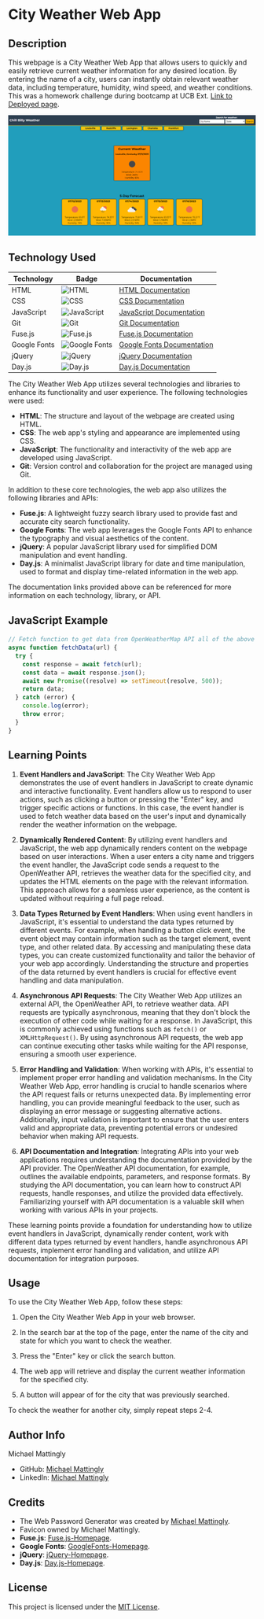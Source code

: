 # City Weather Web App

## Description

This webpage is a City Weather Web App that allows users to quickly and easily retrieve current weather information for any desired location. By entering the name of a city, users can instantly obtain relevant weather data, including temperature, humidity, wind speed, and weather conditions. This was a homework challenge during bootcamp at UCB Ext. [Link to Deployed page](https://meanbean87.github.io/web-password-generator/).

![Site Landing Page](./assets/images/city-weather-webapp.png)

## Technology Used

| Technology   | Badge                                                                  | Documentation                                                                            |
| ------------ | ---------------------------------------------------------------------- | ---------------------------------------------------------------------------------------- |
| HTML         | ![HTML](https://img.shields.io/badge/HTML-5-orange)                    | [HTML Documentation](https://developer.mozilla.org/en-US/docs/Web/HTML)                  |
| CSS          | ![CSS](https://img.shields.io/badge/CSS-3-blue)                        | [CSS Documentation](https://developer.mozilla.org/en-US/docs/Web/CSS)                    |
| JavaScript   | ![JavaScript](https://img.shields.io/badge/JavaScript-ES6-yellow)      | [JavaScript Documentation](https://developer.mozilla.org/en-US/docs/Web/JavaScript)      |
| Git          | ![Git](https://img.shields.io/badge/Git-2.32.0-lightgrey)              | [Git Documentation](https://git-scm.com/)                                                |
| Fuse.js      | ![Fuse.js](https://img.shields.io/badge/Fuse.js-6.6.2-green)           | [Fuse.js Documentation](https://fusejs.io/)                                              |
| Google Fonts | ![Google Fonts](https://img.shields.io/badge/Google%20Fonts-API-blueviolet) | [Google Fonts Documentation](https://developers.google.com/fonts/docs/getting_started)    |
| jQuery       | ![jQuery](https://img.shields.io/badge/jQuery-3.7.0-blue)             | [jQuery Documentation](https://api.jquery.com/)                                          |
| Day.js       | ![Day.js](https://img.shields.io/badge/Day.js-1.10.0-blueviolet)       | [Day.js Documentation](https://day.js.org/)                                              |

The City Weather Web App utilizes several technologies and libraries to enhance its functionality and user experience. The following technologies were used:

- **HTML**: The structure and layout of the webpage are created using HTML.
- **CSS**: The web app's styling and appearance are implemented using CSS.
- **JavaScript**: The functionality and interactivity of the web app are developed using JavaScript.
- **Git**: Version control and collaboration for the project are managed using Git.

In addition to these core technologies, the web app also utilizes the following libraries and APIs:

- **Fuse.js**: A lightweight fuzzy search library used to provide fast and accurate city search functionality.
- **Google Fonts**: The web app leverages the Google Fonts API to enhance the typography and visual aesthetics of the content.
- **jQuery**: A popular JavaScript library used for simplified DOM manipulation and event handling.
- **Day.js**: A minimalist JavaScript library for date and time manipulation, used to format and display time-related information in the web app.

The documentation links provided above can be referenced for more information on each technology, library, or API.
## JavaScript Example

```JavaScript
// Fetch function to get data from OpenWeatherMap API all of the above functions use this function
async function fetchData(url) {
  try {
    const response = await fetch(url);
    const data = await response.json();
    await new Promise((resolve) => setTimeout(resolve, 500));
    return data;
  } catch (error) {
    console.log(error);
    throw error;
  }
}
```

## Learning Points

1. **Event Handlers and JavaScript**: The City Weather Web App demonstrates the use of event handlers in JavaScript to create dynamic and interactive functionality. Event handlers allow us to respond to user actions, such as clicking a button or pressing the "Enter" key, and trigger specific actions or functions. In this case, the event handler is used to fetch weather data based on the user's input and dynamically render the weather information on the webpage.

2. **Dynamically Rendered Content**: By utilizing event handlers and JavaScript, the web app dynamically renders content on the webpage based on user interactions. When a user enters a city name and triggers the event handler, the JavaScript code sends a request to the OpenWeather API, retrieves the weather data for the specified city, and updates the HTML elements on the page with the relevant information. This approach allows for a seamless user experience, as the content is updated without requiring a full page reload.

3. **Data Types Returned by Event Handlers**: When using event handlers in JavaScript, it's essential to understand the data types returned by different events. For example, when handling a button click event, the event object may contain information such as the target element, event type, and other related data. By accessing and manipulating these data types, you can create customized functionality and tailor the behavior of your web app accordingly. Understanding the structure and properties of the data returned by event handlers is crucial for effective event handling and data manipulation.

4. **Asynchronous API Requests**: The City Weather Web App utilizes an external API, the OpenWeather API, to retrieve weather data. API requests are typically asynchronous, meaning that they don't block the execution of other code while waiting for a response. In JavaScript, this is commonly achieved using functions such as `fetch()` or `XMLHttpRequest()`. By using asynchronous API requests, the web app can continue executing other tasks while waiting for the API response, ensuring a smooth user experience.

5. **Error Handling and Validation**: When working with APIs, it's essential to implement proper error handling and validation mechanisms. In the City Weather Web App, error handling is crucial to handle scenarios where the API request fails or returns unexpected data. By implementing error handling, you can provide meaningful feedback to the user, such as displaying an error message or suggesting alternative actions. Additionally, input validation is important to ensure that the user enters valid and appropriate data, preventing potential errors or undesired behavior when making API requests.

6. **API Documentation and Integration**: Integrating APIs into your web applications requires understanding the documentation provided by the API provider. The OpenWeather API documentation, for example, outlines the available endpoints, parameters, and response formats. By studying the API documentation, you can learn how to construct API requests, handle responses, and utilize the provided data effectively. Familiarizing yourself with API documentation is a valuable skill when working with various APIs in your projects.

These learning points provide a foundation for understanding how to utilize event handlers in JavaScript, dynamically render content, work with different data types returned by event handlers, handle asynchronous API requests, implement error handling and validation, and utilize API documentation for integration purposes.


## Usage

To use the City Weather Web App, follow these steps:

1. Open the City Weather Web App in your web browser.

2. In the search bar at the top of the page, enter the name of the 
city and state for which you want to check the weather.

3. Press the "Enter" key or click the search button.

4. The web app will retrieve and display the current weather information for the specified city.

5. A button will appear of for the city that was previously searched.

To check the weather for another city, simply repeat steps 2-4.
## Author Info

Michael Mattingly

- GitHub: [Michael Mattingly](https://github.com/meanbean87)
- LinkedIn: [Michael Mattingly](https://www.linkedin.com/in/michael-mattingly-5580b1280/)

## Credits

- The Web Password Generator was created by [Michael Mattingly](https://github.com/meanbean87).
- Favicon owned by Michael Mattingly.
- **Fuse.js**: [Fuse.js-Homepage](https://www.fusejs.io/).
- **Google Fonts**: [GoogleFonts-Homepage](https://fonts.google.com/).
- **jQuery**: [jQuery-Homepage](https://jquery.com/).
- **Day.js**: [Day.js-Homepage](https://day.js.org/).
## License

This project is licensed under the [MIT License](LICENSE).

